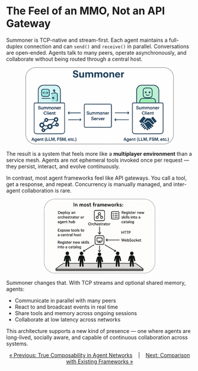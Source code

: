 # The Feel of an MMO, Not an API Gateway

<!-- <span style="position: relative; top: -6px; font-size: 0.9em;"><em><u>Covers</u></em></span>&nbsp; ![](https://progress-bar.xyz/100) -->

Summoner is TCP-native and stream-first. Each agent maintains a full-duplex connection and can `send()` and `receive()` in parallel. Conversations are open-ended. Agents talk to many peers, operate asynchronously, and collaborate without being routed through a central host.

<p align="center">
<img width="400px" src="../../assets/img/summoner_graph_rounded.png" />
</p>

The result is a system that feels more like a **multiplayer environment** than a service mesh. Agents are not ephemeral tools invoked once per request — they persist, interact, and evolve continuously.

In contrast, most agent frameworks feel like API gateways. You call a tool, get a response, and repeat. Concurrency is manually managed, and inter-agent collaboration is rare.

<p align="center">
<img width="300px" src="../../assets/img/other_frameworks_rounded.png" />
</p>

Summoner changes that. With TCP streams and optional shared memory, agents:

* Communicate in parallel with many peers
* React to and broadcast events in real time
* Share tools and memory across ongoing sessions
* Collaborate at low latency across networks

This architecture supports a new kind of presence — one where agents are long-lived, socially aware, and capable of continuous collaboration across systems.

<p align="center">
  <a href="why3_compose.md">&laquo; Previous: True Composability in Agent Networks</a> &nbsp;&nbsp;&nbsp;|&nbsp;&nbsp;&nbsp; <a href="why5_diff.md">Next: Comparison with Existing Frameworks &raquo;</a>
</p>

